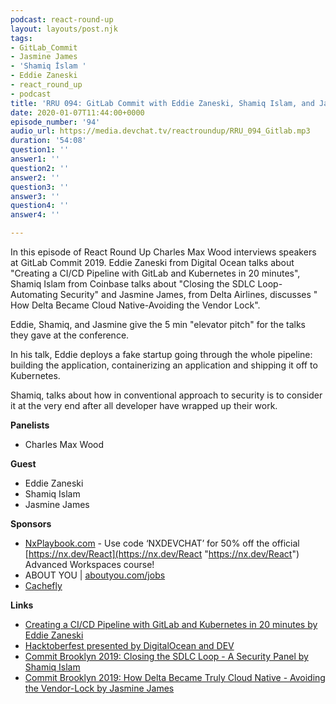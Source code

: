```yaml
---
podcast: react-round-up
layout: layouts/post.njk
tags:
- GitLab_Commit
- Jasmine James
- 'Shamiq İslam '
- Eddie Zaneski
- react_round_up
- podcast
title: 'RRU 094: GitLab Commit with Eddie Zaneski, Shamiq Islam, and Jasmine James'
date: 2020-01-07T11:44:00+0000
episode_number: '94'
audio_url: https://media.devchat.tv/reactroundup/RRU_094_Gitlab.mp3
duration: '54:08'
question1: ''
answer1: ''
question2: ''
answer2: ''
question3: ''
answer3: ''
question4: ''
answer4: ''

---
```

In this episode of React Round Up Charles Max Wood interviews speakers at GitLab Commit 2019. Eddie Zaneski from Digital Ocean talks about  "Creating a CI/CD Pipeline with GitLab and Kubernetes in 20 minutes", Shamiq Islam from Coinbase talks about  "Closing the SDLC Loop- Automating Security" and Jasmine James, from Delta Airlines, discusses " How Delta Became Cloud Native-Avoiding the Vendor Lock".

Eddie, Shamiq, and Jasmine give the 5 min "elevator pitch" for the talks they gave at the conference. 

In his talk, Eddie deploys a fake startup going through the whole pipeline: building the application, containerizing an application and shipping it off  to Kubernetes.

Shamiq, talks about how in conventional approach to security is to consider it at the very end after all developer have wrapped up their work. 

**Panelists**

* Charles Max Wood

**Guest**

* Eddie Zaneski
* Shamiq Islam
* Jasmine James

**Sponsors**

* [NxPlaybook.com](http://nxplaybook.com/) - Use code ‘NXDEVCHAT’ for 50% off the official [https://nx.dev/React](https://nx.dev/React "https://nx.dev/React") Advanced Workspaces course!
* ABOUT YOU | [aboutyou.com/jobs](http://aboutyou.com/jobs)
* [Cachefly](https://www.cachefly.com/)

**Links**

* [Creating a CI/CD Pipeline with GitLab and Kubernetes in 20 minutes by Eddie Zaneski](https://www.youtube.com/watch?v=-shvwiBwFVI)
* [Hacktoberfest presented by DigitalOcean and DEV](https://hacktoberfest.digitalocean.com/)
* [Commit Brooklyn 2019: Closing the SDLC Loop - A Security Panel by Shamiq Islam](https://www.youtube.com/watch?v=IxjjsU_2tyU&t=4s "0:04 / 33:55 Commit Brooklyn 2019: Closing the SDLC Loop - A Security Panel")
* [Commit Brooklyn 2019: How Delta Became Truly Cloud Native - Avoiding the Vendor-Lock by Jasmine James](https://www.youtube.com/watch?v=zV_hFcxoN8I "https://www.youtube.com/watch?v=zV_hFcxoN8I")